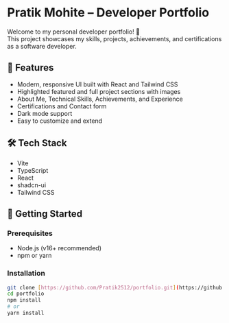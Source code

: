 # Pratik Mohite – Developer Portfolio

Welcome to my personal developer portfolio! 🚀  
This project showcases my skills, projects, achievements, and certifications as a software developer.

## 🌟 Features

- Modern, responsive UI built with React and Tailwind CSS
- Highlighted featured and full project sections with images
- About Me, Technical Skills, Achievements, and Experience
- Certifications and Contact form
- Dark mode support
- Easy to customize and extend

## 🛠️ Tech Stack

- Vite
- TypeScript
- React
- shadcn-ui
- Tailwind CSS

## 🚀 Getting Started

### Prerequisites

- Node.js (v16+ recommended)
- npm or yarn

### Installation

```bash
git clone [https://github.com/Pratik2512/portfolio.git](https://github.com/Pratik2512/portfolio.git)
cd portfolio
npm install
# or
yarn install
